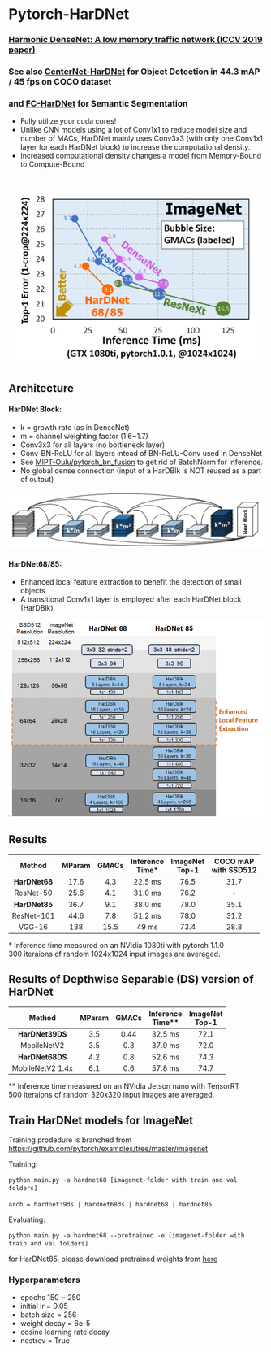 # Pytorch-HarDNet
### [Harmonic DenseNet: A low memory traffic network (ICCV 2019 paper)](https://arxiv.org/abs/1909.00948)
### See also [CenterNet-HarDNet](https://github.com/PingoLH/CenterNet-HarDNet) for Object Detection in 44.3 mAP / 45 fps on COCO dataset
### and [FC-HarDNet](https://github.com/PingoLH/FCHarDNet) for Semantic Segmentation
* Fully utilize your cuda cores!
* Unlike CNN models using a lot of Conv1x1 to reduce model size and number of MACs, HarDNet mainly uses Conv3x3 (with only one Conv1x1 layer for each HarDNet block) to increase the computational density.
* Increased computational density changes a model from Memory-Bound to Compute-Bound
<br>
<p align="center">
  <img src="ReadmeImg/imagenet_efficiency.png" width="480" title="Efficiency">
</p>

## Architecture
#### HarDNet Block:
- k = growth rate (as in DenseNet)
- m = channel weighting factor (1.6~1.7)
- Conv3x3 for all layers (no bottleneck layer)
- Conv-BN-ReLU for all layers intead of BN-ReLU-Conv used in DenseNet
- See [MIPT-Oulu/pytorch_bn_fusion](https://github.com/MIPT-Oulu/pytorch_bn_fusion) to get rid of BatchNorm for inference.
- No global dense connection (input of a HarDBlk is NOT reused as a part of output)
<p align="center">
  <img src="ReadmeImg/hardnet_blk.png" width="640" title="HarDNet Block">
</p>

#### HarDNet68/85:
- Enhanced local feature extraction to benefit the detection of small objects
- A transitional Conv1x1 layer is employed after each HarDNet block (HarDBlk)
<p align="center">
  <img src="ReadmeImg/hardnet_arch_0.png" width="512" title="HarDNet Block">
</p>

## Results

| Method | MParam | GMACs | Inference <br>Time* | ImageNet <br>Top-1 | COCO mAP <br>with SSD512 | 
| :---: | :---:  | :---:  | :---:  | :---:  | :---:  | 
| **HarDNet68**   | 17.6 | 4.3  | 22.5 ms | 76.5 | 31.7 | 
| ResNet-50  | 25.6  | 4.1 | 31.0 ms | 76.2 | - |
| **HarDNet85**   | 36.7 | 9.1  | 38.0 ms | 78.0 | 35.1 | 
| ResNet-101 | 44.6  | 7.8 | 51.2 ms | 78.0 | 31.2 |
| VGG-16  | 138  | 15.5 | 49 ms | 73.4 | 28.8 | 

\* Inference time measured on an NVidia 1080ti with pytorch 1.1.0\
300 iteraions of random 1024x1024 input images are averaged.


## Results of Depthwise Separable (DS) version of HarDNet

| Method | MParam | GMACs | Inference <br>Time** | ImageNet <br>Top-1 | 
| :---: | :---:  | :---:  | :---:  | :---:  | 
| **HarDNet39DS** | 3.5  | 0.44 | 32.5 ms | 72.1 | 
| MobileNetV2  | 3.5  | 0.3 | 37.9 ms | 72.0 | 
| **HarDNet68DS** | 4.2  | 0.8  | 52.6 ms | 74.3 | 
| MobileNetV2 1.4x  | 6.1  | 0.6 | 57.8 ms | 74.7 | 

\** Inference time measured on an NVidia Jetson nano with TensorRT\
500 iteraions of random 320x320 input images are averaged.

## Train HarDNet models for ImageNet

Training prodedure is branched from https://github.com/pytorch/examples/tree/master/imagenet

Training:
```
python main.py -a hardnet68 [imagenet-folder with train and val folders]

arch = hardnet39ds | hardnet68ds | hardnet68 | hardnet85
```

Evaluating:
```
python main.py -a hardnet68 --pretrained -e [imagenet-folder with train and val folders]
```
for HarDNet85, please download pretrained weights from [here](https://drive.google.com/file/d/1I-qbZtpVlWbRyz1c3lT7rg2IqxCl28at/view?usp=sharing)

### Hyperparameters
- epochs 150 ~ 250
- initial lr = 0.05
- batch size = 256
- weight decay = 6e-5
- cosine learning rate decay
- nestrov = True
